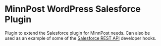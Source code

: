 # MinnPost WordPress Salesforce Plugin

Plugin to extend the Salesforce plugin for MinnPost needs. Can also be used as an example of some of the [Salesforce REST API](https://github.com/MinnPost/salesforce-rest-api/) developer hooks.